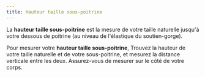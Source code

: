 ```yaml
---
title: Hauteur taille sous-poitrine
---
```


La **hauteur taille sous-poitrine** est la mesure de votre taille naturelle jusqu'à votre dessous de poitrine (au niveau de l'élastique du soutien-gorge).

Pour mesurer votre **hauteur taille sous-poitrine**, Trouvez la hauteur de votre taille naturelle et de votre sous-poitrine, et mesurez la distance verticale entre les deux. Assurez-vous de mesurer sur le côté de votre corps.

